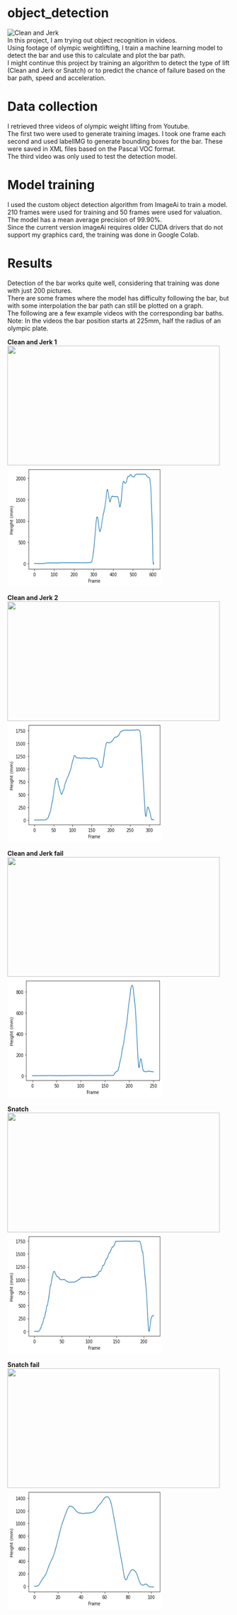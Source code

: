 # object_detection

![Clean and Jerk](https://github.com/Ortgies/object_detection/blob/main/graphics/video_1_f.gif)
<br>
In this project, I am trying out object recognition in videos. <br>
Using footage of olympic weightlifting, I train a machine learning model to detect the bar and use this to calculate and plot the bar path. <br>
I might continue this project by training an algorithm to detect the type of lift (Clean and Jerk or Snatch) or to predict the chance of failure based on the bar path, speed and acceleration. <br>

# Data collection
I retrieved three videos of olympic weight lifting from Youtube. <br>
The first two were used to generate training images. I took one frame each second and used labelIMG to generate bounding boxes for the bar. These were saved in XML files based on the Pascal VOC format. <br>
The third video was only used to test the detection model.

# Model training
I used the custom object detection algorithm from ImageAi to train a model. <br>
210 frames were used for training and 50 frames were used for valuation. The model has a mean average precision of 99.90%. <br>
Since the current version imageAi requires older CUDA drivers that do not support my graphics card, the training was done in Google Colab.

# Results
Detection of the bar works quite well, considering that training was done with just 200 pictures.<br>
There are some frames where the model has difficulty following the bar, but with some interpolation the bar path can still be plotted on a graph. <br>
The following are a few example videos with the corresponding bar baths. Note: In the videos the bar position starts at 225mm, half the radius of an olympic plate. <br>

**Clean and Jerk 1**<br>
<img src="https://github.com/Ortgies/object_detection/blob/main/graphics/video_3_f%20.gif" width="480" height="270"/> <img src="https://github.com/Ortgies/object_detection/blob/main/graphics/3_height.png" width="350" height="270"/> 

**Clean and Jerk 2**<br>
<img src="https://github.com/Ortgies/object_detection/blob/main/graphics/video_4_f.gif" width="480" height="270"/><img src="https://github.com/Ortgies/object_detection/blob/main/graphics/4_height.png" width="350" height="270"/> 

**Clean and Jerk fail** <br>
<img src="https://github.com/Ortgies/object_detection/blob/main/graphics/video_5_f.gif" width="480" height="270"/><img src="https://github.com/Ortgies/object_detection/blob/main/graphics/5_height.png" width="350" height="270"/> 

**Snatch** <br>
<img src="https://github.com/Ortgies/object_detection/blob/main/graphics/video_6_f.gif" width="480" height="270"/><img src="https://github.com/Ortgies/object_detection/blob/main/graphics/6_height.png" width="350" height="270"/> 

**Snatch fail** <br>
<img src="https://github.com/Ortgies/object_detection/blob/main/graphics/video_7_f.gif" width="480" height="270"/><img src="https://github.com/Ortgies/object_detection/blob/main/graphics/7_height.png" width="350" height="270"/> 
